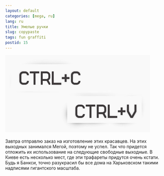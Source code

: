 ```yaml
---
layout: default
categories: [mega, ru]
lang: ru
title: Умелые ручки
slug: copypaste
tags: fun graffiti 
postid: 15
---
```

<img src='/o_O/copypaste/ctrlcctrlv.jpg' height="244" width="460" alt='Ctrl+C Ctrl+V' /><br /><br />
Завтра отправлю заказ на изготовление этих красавцев. На этих выходных занимался Мегой, поэтому не успел. Так что придется отложить их использование на следующие свободные выходные. В Киеве есть несколько мест, где эти трафареты придутся очень кстати. Будь я Банкси, точно разукрасил бы все дома на Харьковском такими надписями гигантского масштаба.